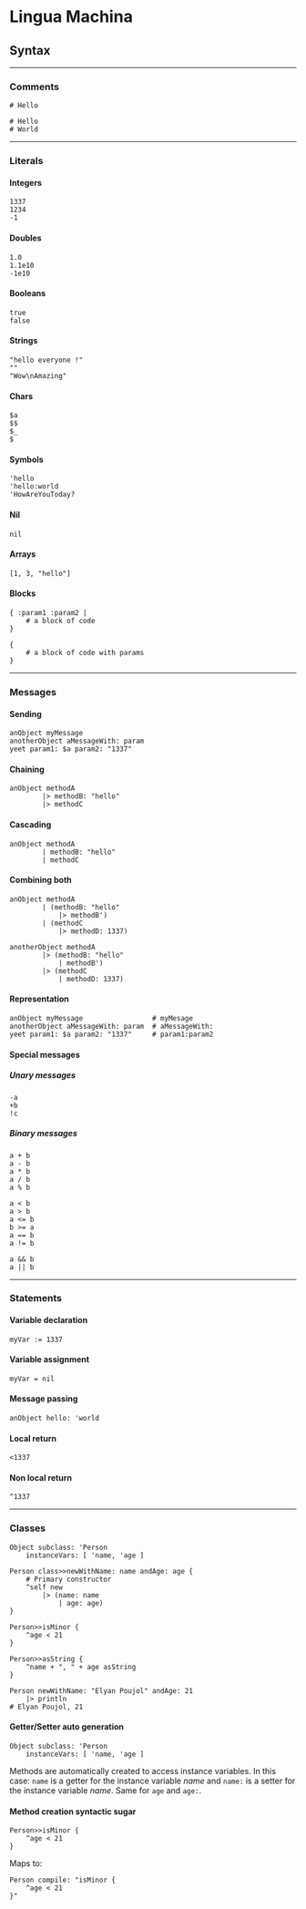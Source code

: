 # Lingua Machina

## Syntax
<hr>

### Comments

```
# Hello

# Hello
# World
```

<hr>

### Literals

#### Integers
```
1337
1234
-1
```

#### Doubles
```
1.0
1.1e10
-1e10
```

#### Booleans
```
true
false
```

#### Strings
```
"hello everyone !"
""
"Wow\nAmazing"
```

#### Chars
```
$a
$$
$_
$ 
```

#### Symbols
```
'hello
'hello:world
'HowAreYouToday?
```

#### Nil
```
nil
```

#### Arrays
```
[1, 3, "hello"]
```

#### Blocks

```
{ :param1 :param2 |
    # a block of code
}

{
    # a block of code with params
}
```

<hr>

### Messages

#### Sending
```
anObject myMessage
anotherObject aMessageWith: param
yeet param1: $a param2: "1337"
```

#### Chaining
```
anObject methodA
        |> methodB: "hello"
        |> methodC
```

#### Cascading
```
anObject methodA
        | methodB: "hello"
        | methodC
```

#### Combining both
```
anObject methodA
        | (methodB: "hello" 
            |> methodB')
        | (methodC
            |> methodD: 1337)

anotherObject methodA
        |> (methodB: "hello" 
            | methodB')
        |> (methodC
            | methodD: 1337)
```

#### Representation
```
anObject myMessage                 # myMesage
anotherObject aMessageWith: param  # aMessageWith:
yeet param1: $a param2: "1337"     # param1:param2
```

#### Special messages

##### Unary messages
```
-a
+b
!c
```

##### Binary messages
```
a + b
a - b
a * b
a / b
a % b

a < b
a > b
a <= b
b >= a
a == b
a != b

a && b
a || b
```

<hr>

### Statements

#### Variable declaration
```
myVar := 1337
```

#### Variable assignment
```
myVar = nil
```

#### Message passing
```
anObject hello: 'world
```

#### Local return
```
<1337
```

#### Non local return
```
^1337
```

<hr>

### Classes
```
Object subclass: 'Person
    instanceVars: [ 'name, 'age ]

Person class>>newWithName: name andAge: age {
    # Primary constructor
    ^self new
        |> (name: name
            | age: age)
}

Person>>isMinor {
    ^age < 21
}

Person>>asString {
    ^name + ", " + age asString
}
```
```
Person newWithName: "Elyan Poujol" andAge: 21
    |> println
# Elyan Poujol, 21
```

#### Getter/Setter auto generation
```
Object subclass: 'Person
    instanceVars: [ 'name, 'age ]
```
Methods are automatically created to access instance variables. In this case: ```name``` is a getter for the instance variable *name* and ```name:``` is a setter for the instance variable *name*. Same for ```age``` and ```age:```.

#### Method creation syntactic sugar
```
Person>>isMinor {
    ^age < 21
}
```
Maps to:
```
Person compile: "isMinor {
    ^age < 21
}"
```

